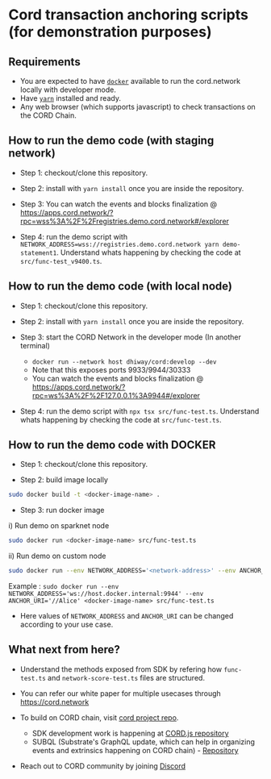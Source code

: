 # Cord transaction anchoring scripts (for demonstration purposes)

## Requirements

* You are expected to have [`docker`](https://www.docker.com/) available to run the cord.network locally with developer mode.
* Have [`yarn`](https://yarnpkg.com/) installed and ready.
* Any web browser (which supports javascript) to check transactions on the CORD Chain.

## How to run the demo code (with staging network)

* Step 1: checkout/clone this repository.

* Step 2: install with `yarn install` once you are inside the repository.

* Step 3: You can watch the events and blocks finalization @ https://apps.cord.network/?rpc=wss%3A%2F%2Fregistries.demo.cord.network#/explorer

* Step 4: run the demo script with `NETWORK_ADDRESS=wss://registries.demo.cord.network yarn demo-statement1`. Understand whats happening by checking the code at `src/func-test_v9400.ts`.


## How to run the demo code (with local node)

* Step 1: checkout/clone this repository.

* Step 2: install with `yarn install` once you are inside the repository.

* Step 3: start the CORD Network in the developer mode (In another terminal)
  - `docker run --network host dhiway/cord:develop --dev`
  - Note that this exposes ports 9933/9944/30333
  - You can watch the events and blocks finalization @ https://apps.cord.network/?rpc=ws%3A%2F%2F127.0.0.1%3A9944#/explorer

* Step 4: run the demo script with `npx tsx src/func-test.ts`. Understand whats happening by checking the code at `src/func-test.ts`.

## How to run the demo code with DOCKER

* Step 1: checkout/clone this repository.

* Step 2: build image locally 
```sh
sudo docker build -t <docker-image-name> .
```
* Step 3: run docker image
  
i) Run demo on sparknet node
```sh
sudo docker run <docker-image-name> src/func-test.ts
```
  ii) Run demo on custom node
  ```sh 
sudo docker run --env NETWORK_ADDRESS='<network-address>' --env ANCHOR_URI='<anchor-uri>' <docker-image-name> src/func-test.ts
```
Example : `sudo docker run --env NETWORK_ADDRESS='ws://host.docker.internal:9944' --env ANCHOR_URI='//Alice' <docker-image-name> src/func-test.ts`

  -  Here values of `NETWORK_ADDRESS` and `ANCHOR_URI` can be changed according to your use case.


## What next from here?

* Understand the methods exposed from SDK by refering how `func-test.ts` and `network-score-test.ts` files are structured.

* You can refer our white paper for multiple usecases through https://cord.network

* To build on CORD chain, visit [cord project repo](https://github.com/dhiway/cord).
  - SDK development work is happening at [CORD.js repository](https://github.com/dhiway/cord.js)
  - SUBQL (Substrate's GraphQL update, which can help in organizing events and extrinsics happening on CORD chain) - [Repository](https://github.com/dhiway/cord-subql)

* Reach out to CORD community by joining [Discord](https://discord.gg/V8AqufZu)

